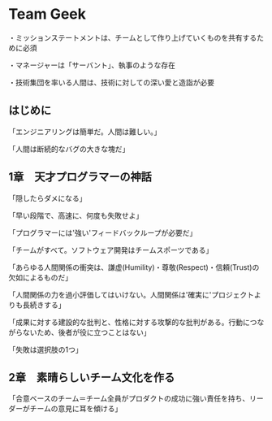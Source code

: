 # Team Geek

・ミッションステートメントは、チームとして作り上げていくものを共有するために必須

・マネージャーは「サーバント」、執事のような存在

・技術集団を率いる人間は、技術に対しての深い愛と造詣が必要

## はじめに

「エンジニアリングは簡単だ。人間は難しい。」

「人間は断続的なバグの大きな塊だ」

## 1章　天才プログラマーの神話

「隠したらダメになる」

「早い段階で、高速に、何度も失敗せよ」

「プログラマーには'強い'フィードバックループが必要だ」

「チームがすべて。ソフトウェア開発はチームスポーツである」

「あらゆる人間関係の衝突は、謙虚(Humility)・尊敬(Respect)・信頼(Trust)の欠如によるものだ」

「人間関係の力を過小評価してはいけない。人間関係は'確実に'プロジェクトよりも長続きする」

「成果に対する建設的な批判と、性格に対する攻撃的な批判がある。行動につながらないため、後者が役に立つことはない」

「失敗は選択肢の1つ」

## 2章　素晴らしいチーム文化を作る

「合意ベースのチーム＝チーム全員がプロダクトの成功に強い責任を持ち、リーダーがチームの意見に耳を傾ける」

